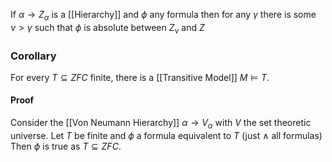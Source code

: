 If $\alpha \to Z_{\alpha}$ is a [[Hierarchy]] and $\phi$ any formula then
for any $\gamma$ there is some $\nu>\gamma$ 
such that $\phi$ is absolute between $Z_{\nu}$ and $Z$
### Corollary
For every $T\subseteq ZFC$ finite,
there is a [[Transitive Model]] $M\models T$.
#### Proof
Consider the [[Von Neumann Hierarchy]] $\alpha \to V_{\alpha}$ with $V$ the set theoretic universe.
Let $T$ be finite and $\phi$ a formula equivalent to $T$ (just $\land$ all formulas)
Then $\phi$ is true as $T\subseteq ZFC$.

